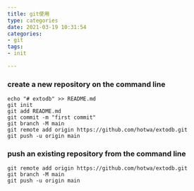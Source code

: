 ```yaml
---
title: git使用
type: categories
date: 2021-03-19 10:31:54
categories: 
- git
tags:
- init

---
```


### create a new repository on the command line

```shell
echo "# extodb" >> README.md
git init
git add README.md
git commit -m "first commit"
git branch -M main
git remote add origin https://github.com/hotwa/extodb.git
git push -u origin main
```



### push an existing repository from the command line

```shell
git remote add origin https://github.com/hotwa/extodb.git
git branch -M main
git push -u origin main
```





